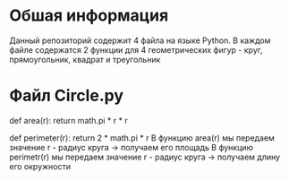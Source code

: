 # Обшая информация
Данный репозиторий содержит 4 файла на языке Python. В каждом файле содержатся 2 функции для 4 геометрических фигур - круг, прямоугольник, квадрат и треугольник

# Файл Сircle.py

def area(r):
    return math.pi * r * r

def perimeter(r):
    return 2 * math.pi * r
В функцию area(r) мы передаем значение r - радиус круга -> получаем его площадь
В функцию perimetr(r) мы передаем значение r - радиус круга -> получаем длину его окружности
